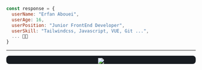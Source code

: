 ```javascript
const response = {
  userName: "Erfan Abouei",
  userAge: 16,
  userPosition: "Junior FrontEnd Developer",
  userSkill: "Tailwindcss, Javascript, VUE, Git ...",
  ... 👨‍💻
}
```
---

<div style="padding-top: 6px; padding-inline: 6px; background-color:rgb(24, 28, 33); margin-top: 12px; border-radius: 8px; text-align: center;">
  <a href="https://skillicons.dev">
    <img src="https://skillicons.dev/icons?i=html,css,javascript,vue,bootstrap,tailwindcss,git,github,gitlab,npm,firebase,discord"/>
  </a>
</div>
